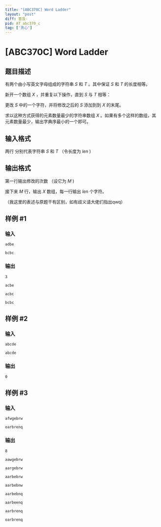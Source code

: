 ```yaml
---
title: "[ABC370C] Word Ladder"
layout: "post"
diff: 普及-
pid: AT_abc370_c
tag: ['贪心']
---
```


# [ABC370C] Word Ladder

## 题目描述

有两个由小写英文字母组成的字符串 $S$ 和  $T$ 。其中保证 $S$ 和 $T$ 的长度相等。

新开一个数组 $X$ ，并重复以下操作，直到
$S$ 与 $T$ 相等：

更改 $S$ 中的一个字符，并将修改之后的 $S$ 添加到到 $X$ 的末尾。

求以这种方式获得的元素数量最少的字符串数组 $X$ 。如果有多个这样的数组，其元素数量最少，输出字典序最小的一个即可。

## 输入格式

两行 分别代表字符串 $S$ 和 $T$ （令长度为 $len$ )

## 输出格式

第一行输出修改的次数 （设它为 $M$ )

接下来 $M$ 行，输出 $X$ 数组，每一行输出 $len$ 个字符。

（我这里的表述与原题干有区别，如有歧义请大佬们指出qwq）

## 样例 #1

### 输入

```
adbe
bcbc
```

### 输出

```
3
acbe
acbc
bcbc
```

## 样例 #2

### 输入

```
abcde
abcde
```

### 输出

```
0
```

## 样例 #3

### 输入

```
afwgebrw
oarbrenq
```

### 输出

```
8
aawgebrw
aargebrw
aarbebrw
aarbebnw
aarbebnq
aarbeenq
aarbrenq
oarbrenq
```

